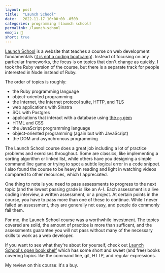 ```yaml
---
layout: post
title:  "Launch School"
date:   2022-11-17 10:00:00 -0500
categories: programming [launch school]
permalink: /launch-school
emoji: 🙂
short: true
---
```

[Launch School](https://launchschool.com) is a website that teaches a course on web development fundamentals ([it is not a coding bootcamp](https://medium.com/launch-school/were-not-a-bootcamp-c33901412c38)). Instead of focusing on any particular frameworks, the focus is on topics that don't change as quickly. I took the Ruby version of the course, but there is a separate track for people interested in Node instead of Ruby.

The order of topics is roughly:
- the Ruby programming language
- object-oriented programming
- the Internet, the Internet protocol suite, HTTP, and TLS
- web applications with Sinatra
- SQL with Postgres
- applications that interact with a database using [the `pg` gem](https://github.com/ged/ruby-pg)
- HTML and CSS
- the JavaScript programming language
- object-oriented programming (again but with JavaScript)
- the DOM and asynchronous programming

The Launch School course does a great job including a lot of practice problems and exercises throughout. Some are classics, like implementing a sorting algorithm or linked list, while others have you designing a simple command line game or trying to spot a subtle logical error in a code snippet. I also found the course to be heavy in reading and light in watching videos compared to other resources, which I appreciated.

One thing to note is you need to pass assessments to progress to the next topic (and the lowest passing grade is like an A-). Each assessment is a live coding interview, a written assessment, or a project. At certain points in the course, you have to pass more than one of these to continue. While I never failed an assessment, they are generally not easy, and people do commonly fail them.

For me, the Launch School course was a worthwhile investment. The topics covered are solid, the amount of practice is more than sufficent, and the assessments guarantee you will not pass without many of the necessary skills to work as a web developer.

If you want to see what they're about for yourself, check out [Launch School's open book shelf](https://launchschool.com/books) which has some short and sweet (and free) books covering topics like the command line, git, HTTP, and regular expressions.

My review on this course: it's a buy.